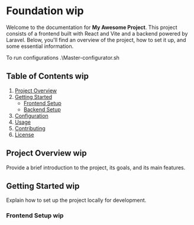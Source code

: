 # Foundation wip

Welcome to the documentation for **My Awesome Project**. This project consists of a frontend built with React and Vite and a backend powered by Laravel. Below, you'll find an overview of the project, how to set it up, and some essential information.

To run configurations
.\Master-configurator.sh

## Table of Contents wip

1. [Project Overview](#project-overview)
2. [Getting Started](#getting-started)
   - [Frontend Setup](#frontend-setup)
   - [Backend Setup](#backend-setup)
3. [Configuration](#configuration)
4. [Usage](#usage)
5. [Contributing](#contributing)
6. [License](#license)

## Project Overview wip

Provide a brief introduction to the project, its goals, and its main features.

## Getting Started wip

Explain how to set up the project locally for development.

### Frontend Setup wip
